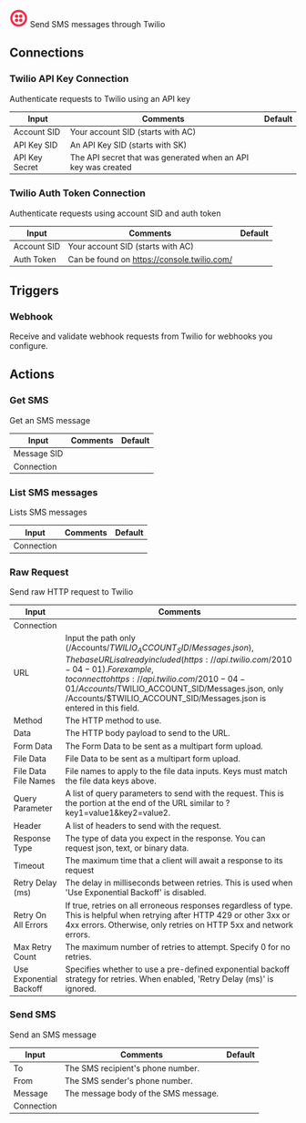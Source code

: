 ![Twilio](./assets/twilio.png#connector-icon)
Send SMS messages through Twilio

## Connections

### Twilio API Key Connection

Authenticate requests to Twilio using an API key

| Input          | Comments                                                      | Default |
| -------------- | ------------------------------------------------------------- | ------- |
| Account SID    | Your account SID (starts with AC)                             |         |
| API Key SID    | An API Key SID (starts with SK)                               |         |
| API Key Secret | The API secret that was generated when an API key was created |         |

### Twilio Auth Token Connection

Authenticate requests using account SID and auth token

| Input       | Comments                                    | Default |
| ----------- | ------------------------------------------- | ------- |
| Account SID | Your account SID (starts with AC)           |         |
| Auth Token  | Can be found on https://console.twilio.com/ |         |

## Triggers

### Webhook

Receive and validate webhook requests from Twilio for webhooks you configure.

## Actions

### Get SMS

Get an SMS message

| Input       | Comments | Default |
| ----------- | -------- | ------- |
| Message SID |          |         |
| Connection  |          |         |

### List SMS messages

Lists SMS messages

| Input      | Comments | Default |
| ---------- | -------- | ------- |
| Connection |          |         |

### Raw Request

Send raw HTTP request to Twilio

| Input                   | Comments                                                                                                                                                                                                                                                                                                                     | Default |
| ----------------------- | ---------------------------------------------------------------------------------------------------------------------------------------------------------------------------------------------------------------------------------------------------------------------------------------------------------------------------- | ------- |
| Connection              |                                                                                                                                                                                                                                                                                                                              |         |
| URL                     | Input the path only (/Accounts/$TWILIO_ACCOUNT_SID/Messages.json), The base URL is already included (https://api.twilio.com/2010-04-01). For example, to connect to https://api.twilio.com/2010-04-01/Accounts/$TWILIO_ACCOUNT_SID/Messages.json, only /Accounts/$TWILIO_ACCOUNT_SID/Messages.json is entered in this field. |         |
| Method                  | The HTTP method to use.                                                                                                                                                                                                                                                                                                      |         |
| Data                    | The HTTP body payload to send to the URL.                                                                                                                                                                                                                                                                                    |         |
| Form Data               | The Form Data to be sent as a multipart form upload.                                                                                                                                                                                                                                                                         |         |
| File Data               | File Data to be sent as a multipart form upload.                                                                                                                                                                                                                                                                             |         |
| File Data File Names    | File names to apply to the file data inputs. Keys must match the file data keys above.                                                                                                                                                                                                                                       |         |
| Query Parameter         | A list of query parameters to send with the request. This is the portion at the end of the URL similar to ?key1=value1&key2=value2.                                                                                                                                                                                          |         |
| Header                  | A list of headers to send with the request.                                                                                                                                                                                                                                                                                  |         |
| Response Type           | The type of data you expect in the response. You can request json, text, or binary data.                                                                                                                                                                                                                                     | json    |
| Timeout                 | The maximum time that a client will await a response to its request                                                                                                                                                                                                                                                          |         |
| Retry Delay (ms)        | The delay in milliseconds between retries. This is used when 'Use Exponential Backoff' is disabled.                                                                                                                                                                                                                          | 0       |
| Retry On All Errors     | If true, retries on all erroneous responses regardless of type. This is helpful when retrying after HTTP 429 or other 3xx or 4xx errors. Otherwise, only retries on HTTP 5xx and network errors.                                                                                                                             | false   |
| Max Retry Count         | The maximum number of retries to attempt. Specify 0 for no retries.                                                                                                                                                                                                                                                          | 0       |
| Use Exponential Backoff | Specifies whether to use a pre-defined exponential backoff strategy for retries. When enabled, 'Retry Delay (ms)' is ignored.                                                                                                                                                                                                | false   |

### Send SMS

Send an SMS message

| Input      | Comments                             | Default |
| ---------- | ------------------------------------ | ------- |
| To         | The SMS recipient's phone number.    |         |
| From       | The SMS sender's phone number.       |         |
| Message    | The message body of the SMS message. |         |
| Connection |                                      |         |
